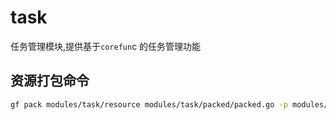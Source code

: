 # task

任务管理模块,提供基于`corefun`c 的任务管理功能

## 资源打包命令

```bash
gf pack modules/task/resource modules/task/packed/packed.go -p modules/task/resource
```
